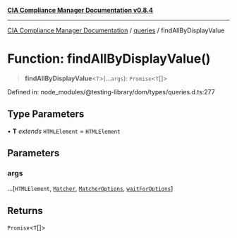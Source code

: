 [**CIA Compliance Manager Documentation v0.8.4**](../../../README.md)

***

[CIA Compliance Manager Documentation](../../../globals.md) / [queries](../README.md) / findAllByDisplayValue

# Function: findAllByDisplayValue()

> **findAllByDisplayValue**\<`T`\>(...`args`): `Promise`\<`T`[]\>

Defined in: node\_modules/@testing-library/dom/types/queries.d.ts:277

## Type Parameters

• **T** *extends* `HTMLElement` = `HTMLElement`

## Parameters

### args

...\[`HTMLElement`, [`Matcher`](../../../type-aliases/Matcher.md), [`MatcherOptions`](../../../interfaces/MatcherOptions.md), [`waitForOptions`](../../../interfaces/waitForOptions.md)\]

## Returns

`Promise`\<`T`[]\>
